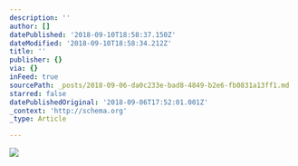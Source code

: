 ```yaml
---
description: ''
author: []
datePublished: '2018-09-10T18:58:37.150Z'
dateModified: '2018-09-10T18:58:34.212Z'
title: ''
publisher: {}
via: {}
inFeed: true
sourcePath: _posts/2018-09-06-da0c233e-bad8-4849-b2e6-fb0831a13ff1.md
starred: false
datePublishedOriginal: '2018-09-06T17:52:01.001Z'
_context: 'http://schema.org'
_type: Article

---
```

![](https://the-grid-user-content.s3-us-west-2.amazonaws.com/c2b5e4c6-ebe3-4a3a-b56c-9bdfbb886cd1.jpg)